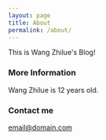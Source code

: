 ```yaml
---
layout: page
title: About
permalink: /about/
---
```


This is  Wang Zhilue's Blog!

### More Information

Wang Zhilue is 12 years old.

### Contact me

[email@domain.com](mailto:lue007@qq.com)
